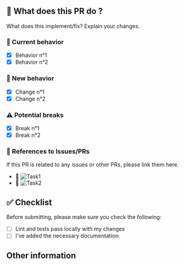## :memo: What does this PR do ?
What does this implement/fix? Explain your changes.

### :small_blue_diamond: Current behavior

- [x] Behavior n°1
- [x] Behavior n°2

### :small_orange_diamond: New behavior
- [x] Change n°1
- [x] Change n°2

### :warning: Potential breaks
- [x] Break n°1
- [x] Break n°2

### :link: References to Issues/PRs
If this PR is related to any issues or other PRs, please link them here.

- 🔗 ![Task1](link)
- 🔗 ![Task2](link)

## :white_check_mark: Checklist
Before submitting, please make sure you check the following:

- [ ] Lint and tests pass locally with my changes
- [ ] I've added the necessary documentation

## Other information